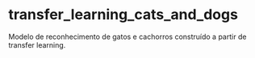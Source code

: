 # transfer_learning_cats_and_dogs
Modelo de reconhecimento de gatos e cachorros construído a partir de transfer learning.
